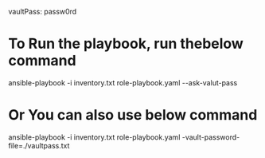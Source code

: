 vaultPass: passw0rd

# To Run the playbook, run thebelow command
ansible-playbook -i inventory.txt role-playbook.yaml --ask-valut-pass

# Or You can also use below command
ansible-playbook -i inventory.txt role-playbook.yaml -vault-password-file=./vaultpass.txt
